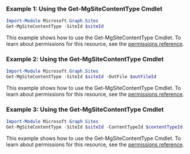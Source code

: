 ### Example 1: Using the Get-MgSiteContentType Cmdlet
```powershell
Import-Module Microsoft.Graph.Sites
Get-MgSiteContentType -SiteId $siteId
```
This example shows how to use the Get-MgSiteContentType Cmdlet.
To learn about permissions for this resource, see the [permissions reference](/graph/permissions-reference).
### Example 2: Using the Get-MgSiteContentType Cmdlet
```powershell
Import-Module Microsoft.Graph.Sites
Get-MgSiteContentType -SiteId $siteId -OutFile $outFileId
```
This example shows how to use the Get-MgSiteContentType Cmdlet.
To learn about permissions for this resource, see the [permissions reference](/graph/permissions-reference).
### Example 3: Using the Get-MgSiteContentType Cmdlet
```powershell
Import-Module Microsoft.Graph.Sites
Get-MgSiteContentType -SiteId $siteId -ContentTypeId $contentTypeId
```
This example shows how to use the Get-MgSiteContentType Cmdlet.
To learn about permissions for this resource, see the [permissions reference](/graph/permissions-reference).
